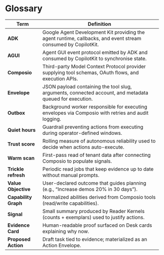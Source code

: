 # Glossary

| Term | Definition |
|------|------------|
| **ADK** | Google Agent Development Kit providing the agent runtime, callbacks, and event stream consumed by CopilotKit. |
| **AGUI** | Agent GUI event protocol emitted by ADK and consumed by CopilotKit to synchronise state. |
| **Composio** | Third-party Model Context Protocol provider supplying tool schemas, OAuth flows, and execution APIs. |
| **Envelope** | JSON payload containing the tool slug, arguments, connected account, and metadata queued for execution. |
| **Outbox** | Background worker responsible for executing envelopes via Composio with retries and audit logging. |
| **Quiet hours** | Guardrail preventing actions from executing during operator-defined windows. |
| **Trust score** | Rolling measure of autonomous reliability used to decide when actions auto-execute. |
| **Warm scan** | First-pass read of tenant data after connecting Composio to populate signals. |
| **Trickle refresh** | Periodic read jobs that keep evidence up to date without manual prompts. |
| **Value Objective** | User-declared outcome that guides planning (e.g., “Increase demos 20% in 30 days”). |
| **Capability Graph** | Normalized abilities derived from Composio tools (read/write capabilities). |
| **Signal** | Small summary produced by Reader Kernels (counts + exemplars) used to justify actions. |
| **Evidence Card** | Human-readable proof surfaced on Desk cards explaining why now. |
| **Proposed Action** | Draft task tied to evidence; materialized as an Action Envelope. |
